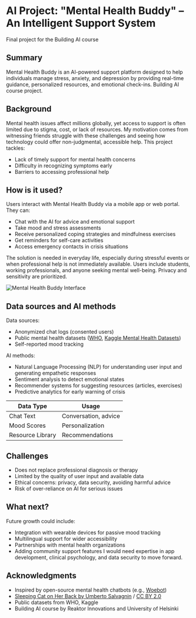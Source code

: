 # AI Project: "Mental Health Buddy" – An Intelligent Support System

Final project for the Building AI course

## Summary

Mental Health Buddy is an AI-powered support platform designed to help individuals manage stress, anxiety, and depression by providing real-time guidance, personalized resources, and emotional check-ins. Building AI course project.

## Background

Mental health issues affect millions globally, yet access to support is often limited due to stigma, cost, or lack of resources. My motivation comes from witnessing friends struggle with these challenges and seeing how technology could offer non-judgmental, accessible help. This project tackles:
* Lack of timely support for mental health concerns
* Difficulty in recognizing symptoms early
* Barriers to accessing professional help

## How is it used?

Users interact with Mental Health Buddy via a mobile app or web portal. They can:
* Chat with the AI for advice and emotional support
* Take mood and stress assessments
* Receive personalized coping strategies and mindfulness exercises
* Get reminders for self-care activities
* Access emergency contacts in crisis situations

The solution is needed in everyday life, especially during stressful events or when professional help is not immediately available. Users include students, working professionals, and anyone seeking mental well-being. Privacy and sensitivity are prioritized.

![Mental Health Buddy Interface](https://images.unsplash.com/photo-1519125323398-675f0ddb6308?fit=crop&w=600&q=80)

## Data sources and AI methods

Data sources:
* Anonymized chat logs (consented users)
* Public mental health datasets ([WHO](https://www.who.int/data), [Kaggle Mental Health Datasets](https://www.kaggle.com/datasets))
* Self-reported mood tracking

AI methods:
* Natural Language Processing (NLP) for understanding user input and generating empathetic responses
* Sentiment analysis to detect emotional states
* Recommender systems for suggesting resources (articles, exercises)
* Predictive analytics for early warning of crisis

| Data Type         | Usage                 |
| ----------------- | -------------------- |
| Chat Text         | Conversation, advice  |
| Mood Scores       | Personalization       |
| Resource Library  | Recommendations       |

## Challenges

* Does not replace professional diagnosis or therapy
* Limited by the quality of user input and available data
* Ethical concerns: privacy, data security, avoiding harmful advice
* Risk of over-reliance on AI for serious issues

## What next?

Future growth could include:
* Integration with wearable devices for passive mood tracking
* Multilingual support for wider accessibility
* Partnerships with mental health organizations
* Adding community support features
I would need expertise in app development, clinical psychology, and data security to move forward.

## Acknowledgments

* Inspired by open-source mental health chatbots (e.g., [Woebot](https://woebothealth.com/))
* [Sleeping Cat on Her Back by Umberto Salvagnin](https://commons.wikimedia.org/wiki/File:Sleeping_cat_on_her_back.jpg#filelinks) / [CC BY 2.0](https://creativecommons.org/licenses/by/2.0)
* Public datasets from WHO, Kaggle
* Building AI course by Reaktor Innovations and University of Helsinki

